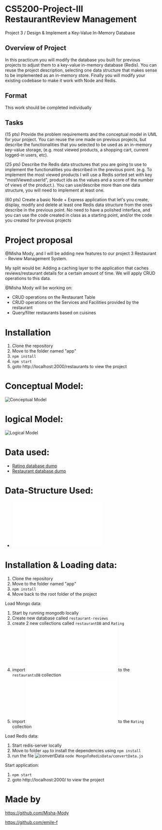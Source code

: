 # CS5200-Project-III RestaurantReview Management
Project 3 / Design & Implement a Key-Value In-Memory Database

## Overview of Project
In this practicum you will modify the database you built for previous projects to adjust them to a key-value in-memory database (Redis). You can reuse the project description, selecting one data structure that makes sense to be implemented as an in-memory store. Finally you will modify your existing codebase to make it work with Node and Redis.

## Format
This work should be completed individually

## Tasks
(15 pts) Provide the problem requirements and the conceptual model in UML for your project. You can reuse the one made on previous projects, but describe the functionalities that you selected to be used as an in-memory key-value storage, (e.g. most viewed products, a shopping cart, current logged-in users, etc).

(25 pts) Describe the Redis data structures that you are going to use to implement the functionalities you described in the previous point. (e.g. To implement the most viewed products I will use a Redis sorted set with key "mostViewed:userId", product ids as the values and a score of the number of views of the product.). You can use/describe more than one data structure, you will need to implement at least one.

(60 pts) Create a basic Node + Express application that let's you create, display, modify and delete at least one Redis data structure from the ones describe in the previous point. No need to have a polished interface, and you can use the code created in class as a starting point, and/or the code you created for previous projects

# Project proposal

@Misha Mody, and I will be adding new features to our project 3 Restaurant - Review Management System.

My split would be:
Adding a caching layer to the application that caches reviews/restaurant details for a certain amount of time. We will apply CRUD operations to this data.

@Misha Mody  will be working on:
- CRUD operations on the Restaurant Table
- CRUD operations on the Services and Facilities provided by the restaurant
- Query/filter restaurants based on cuisines

# Installation

1) Clone the repository 
2) Move to the folder named "app"
3) `npm install`
4) `npm start`
5) goto  http://localhost:2000/restaurants  to view the project

# Conceptual Model:

![Conceptual Model](./diagrams/UML.png)

# logical Model:

![Logical Model](./diagrams/ERD.png)

# Data used:

- [Rating database dump](./db/rating.json)
- [Restaurant database dump](./db/restaurant.json)

# Data-Structure Used:
- ![Data Structure](./datastructures/ds.pdf)

# Installation & Loading data:

1) Clone the repository 
2) Move to the folder named "app"
3) `npm install`
4) Move back to the root folder of the project

Load Mongo data:

1) Start by running mongodb locally
2) Create new database called `restaurant-reviews`
3) create 2 new collections called `restaurantDB` and `Rating`
4) import ![restaurantsDB](./db/restaurant.json) to the `restaurantsDB` collection
4) import ![Rating](./db/rating.json) to the `Rating` collection

Load Redis data:

1) Start redis-server locally
2) Move to folder `app` to install the dependencies using `npm install`
3) run the file ![convertData](./app/MongoToRedisData) `node MongoToRedisData/convertData.js`

Start application:

1) `npm start`
2) goto  http://localhost:2000/  to view the project

# Made by
https://github.com/Misha-Mody

https://github.com/emile-f
